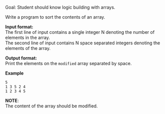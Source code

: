 Goal: Student should know logic building with arrays.  

Write a program to sort the contents of an array.

**Input format:**  
The first line of input contains a single integer N denoting the number of elements in the array.  
The second line of input contains N space separated integers denoting the elements of the array.  


**Output format:**  
Print the elements on the `modified` array separated by space.

**Example**
```
5
1 3 5 2 4
1 2 3 4 5
```

**NOTE**:  
The content of the array should be modified.  
